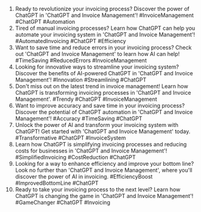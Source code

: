 1. Ready to revolutionize your invoicing process? Discover the power of ChatGPT in 'ChatGPT and Invoice Management'! #InvoiceManagement #ChatGPT #Automation
2. Tired of manual invoicing processes? Learn how ChatGPT can help you automate your invoicing system in 'ChatGPT and Invoice Management'! #AutomatedInvoicing #ChatGPT #Efficiency
3. Want to save time and reduce errors in your invoicing process? Check out 'ChatGPT and Invoice Management' to learn how AI can help! #TimeSaving #ReducedErrors #InvoiceManagement
4. Looking for innovative ways to streamline your invoicing system? Discover the benefits of AI-powered ChatGPT in 'ChatGPT and Invoice Management'! #Innovation #Streamlining #ChatGPT
5. Don't miss out on the latest trend in invoice management! Learn how ChatGPT is transforming invoicing processes in 'ChatGPT and Invoice Management'. #Trendy #ChatGPT #InvoiceManagement
6. Want to improve accuracy and save time in your invoicing process? Discover the potential of ChatGPT automation in 'ChatGPT and Invoice Management'! #Accuracy #TimeSaving #ChatGPT
7. Unlock the power of AI and transform your invoicing system with ChatGPT! Get started with 'ChatGPT and Invoice Management' today. #Transformative #ChatGPT #InvoiceSystem
8. Learn how ChatGPT is simplifying invoicing processes and reducing costs for businesses in 'ChatGPT and Invoice Management'! #SimplifiedInvoicing #CostReduction #ChatGPT
9. Looking for a way to enhance efficiency and improve your bottom line? Look no further than 'ChatGPT and Invoice Management', where you'll discover the power of AI in invoicing. #EfficiencyBoost #ImprovedBottomLine #ChatGPT
10. Ready to take your invoicing process to the next level? Learn how ChatGPT is changing the game in 'ChatGPT and Invoice Management'! #GameChanger #ChatGPT #Invoicing
